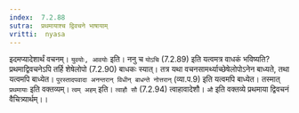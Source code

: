 ```yaml
---
index:  7.2.88
sutra:  प्रथमायाश्च द्विवचने भाषायाम्
vritti:  nyasa
---
```


इदमप्यादेशार्थं वचनम्। `युवयोः, आवयोः` इति। ननु च `योऽचि` (7.2.89) इति यत्वमत्र वाधकं भविष्यति? प्रथमाद्विवचनेऽपि तर्हि शेषेलोपो (7.2.90) बाधकः स्यात्। तत्र यथा वचनसामर्थ्याच्छेषेलोपोऽनेन बाध्यते, तथा यत्वमपि बाध्येत। `पुरस्तादपवादा अनन्तरान् विधीन् बाधन्ते नोत्तरान्` (व्या.प.9) इति यत्वमपि बाध्येत। तस्मात् `प्रथमायाः` इति वक्तव्यम्। `त्वम् अहम्` इति। `त्वाहौ सौ` (7.2.94) त्वाहावादेशौ। `औ` इति वक्तव्ये प्रथमाया द्विवचनं वैचित्र्यार्थम्।।

